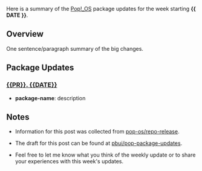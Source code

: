 Here is a summary of the [Pop!_OS](https://pop.system76.com) package updates
for the week starting **{{ DATE }}**.

## Overview 

One sentence/paragraph summary of the big changes.

## Package Updates

### [{{PR}}. {{DATE}}](https://github.com/pop-os/repo-release/pull/{{PR}})

- **package-name**: description

## Notes

- Information for this post was collected from
  [pop-os/repo-release](https://github.com/pop-os/repo-release/).
  
- The draft for this post can be found at
  [pbui/pop-package-updates](https://github.com/pbui/pop-package-updates).
  
- Feel free to let me know what you think of the weekly update or to share your
  experiences with this week's updates.
